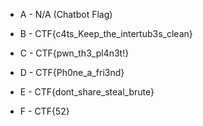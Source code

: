- A - N/A (Chatbot Flag)

- B - CTF{c4ts_Keep_the_intertub3s_clean}

- C - CTF{pwn_th3_pl4n3t!}

- D - CTF{Ph0ne_a_fri3nd}

- E - CTF{dont_share_steal_brute}

- F - CTF{52}



